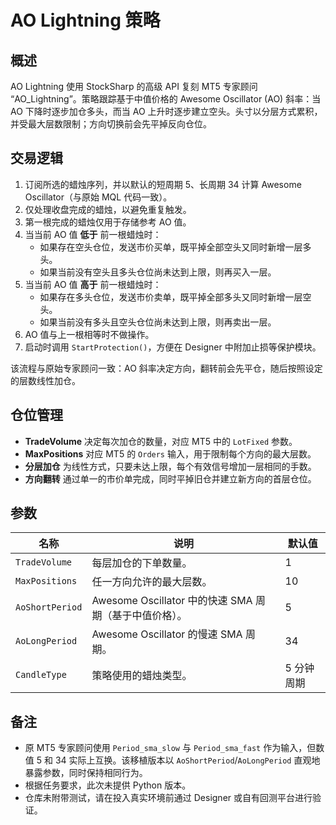 # AO Lightning 策略

## 概述

AO Lightning 使用 StockSharp 的高级 API 复刻 MT5 专家顾问 “AO_Lightning”。策略跟踪基于中值价格的 Awesome Oscillator (AO) 斜率：当 AO 下降时逐步加仓多头，而当 AO 上升时逐步建立空头。头寸以分层方式累积，并受最大层数限制；方向切换前会先平掉反向仓位。

## 交易逻辑

1. 订阅所选的蜡烛序列，并以默认的短周期 5、长周期 34 计算 Awesome Oscillator（与原始 MQL 代码一致）。
2. 仅处理收盘完成的蜡烛，以避免重复触发。
3. 第一根完成的蜡烛仅用于存储参考 AO 值。
4. 当当前 AO 值 **低于** 前一根蜡烛时：
   - 如果存在空头仓位，发送市价买单，既平掉全部空头又同时新增一层多头。
   - 如果当前没有空头且多头仓位尚未达到上限，则再买入一层。
5. 当当前 AO 值 **高于** 前一根蜡烛时：
   - 如果存在多头仓位，发送市价卖单，既平掉全部多头又同时新增一层空头。
   - 如果当前没有多头且空头仓位尚未达到上限，则再卖出一层。
6. AO 值与上一根相等时不做操作。
7. 启动时调用 `StartProtection()`，方便在 Designer 中附加止损等保护模块。

该流程与原始专家顾问一致：AO 斜率决定方向，翻转前会先平仓，随后按照设定的层数线性加仓。

## 仓位管理

- **TradeVolume** 决定每次加仓的数量，对应 MT5 中的 `LotFixed` 参数。
- **MaxPositions** 对应 MT5 的 `Orders` 输入，用于限制每个方向的最大层数。
- **分层加仓** 为线性方式，只要未达上限，每个有效信号增加一层相同的手数。
- **方向翻转** 通过单一的市价单完成，同时平掉旧仓并建立新方向的首层仓位。

## 参数

| 名称 | 说明 | 默认值 |
| --- | --- | --- |
| `TradeVolume` | 每层加仓的下单数量。 | 1 |
| `MaxPositions` | 任一方向允许的最大层数。 | 10 |
| `AoShortPeriod` | Awesome Oscillator 中的快速 SMA 周期（基于中值价格）。 | 5 |
| `AoLongPeriod` | Awesome Oscillator 的慢速 SMA 周期。 | 34 |
| `CandleType` | 策略使用的蜡烛类型。 | 5 分钟周期 |

## 备注

- 原 MT5 专家顾问使用 `Period_sma_slow` 与 `Period_sma_fast` 作为输入，但数值 5 和 34 实际上互换。该移植版本以 `AoShortPeriod`/`AoLongPeriod` 直观地暴露参数，同时保持相同行为。
- 根据任务要求，此次未提供 Python 版本。
- 仓库未附带测试，请在投入真实环境前通过 Designer 或自有回测平台进行验证。
